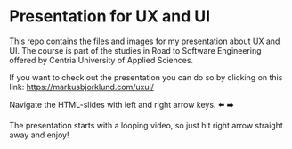 # Presentation for UX and UI 
This repo contains the files and images for my presentation about UX and UI. The course is part of the studies in Road to Software Engineering offered by Centria University of Applied Sciences.

If you want to check out the presentation you can do so by clicking on this link: https://markusbjorklund.com/uxui/

Navigate the HTML-slides with left and right arrow keys. :arrow_left: :arrow_right:

The presentation starts with a looping video, so just hit right arrow straight away and enjoy!
